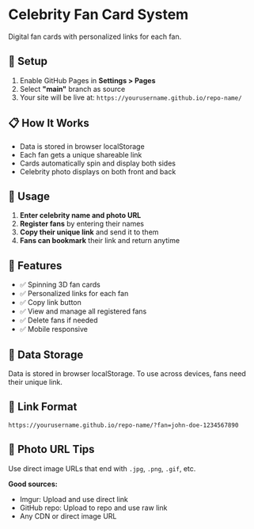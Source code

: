 # Celebrity Fan Card System

Digital fan cards with personalized links for each fan.

## 🚀 Setup

1. Enable GitHub Pages in **Settings > Pages**
2. Select **"main"** branch as source
3. Your site will be live at: `https://yourusername.github.io/repo-name/`

## 📋 How It Works

- Data is stored in browser localStorage
- Each fan gets a unique shareable link
- Cards automatically spin and display both sides
- Celebrity photo displays on both front and back

## 🎯 Usage

1. **Enter celebrity name and photo URL**
2. **Register fans** by entering their names
3. **Copy their unique link** and send it to them
4. **Fans can bookmark** their link and return anytime

## 📱 Features

- ✅ Spinning 3D fan cards
- ✅ Personalized links for each fan
- ✅ Copy link button
- ✅ View and manage all registered fans
- ✅ Delete fans if needed
- ✅ Mobile responsive

## 💾 Data Storage

Data is stored in browser localStorage. To use across devices, fans need their unique link.

## 🔗 Link Format

`https://yourusername.github.io/repo-name/?fan=john-doe-1234567890`

## 📸 Photo URL Tips

Use direct image URLs that end with `.jpg`, `.png`, `.gif`, etc.

**Good sources:**
- Imgur: Upload and use direct link
- GitHub repo: Upload to repo and use raw link
- Any CDN or direct image URL
